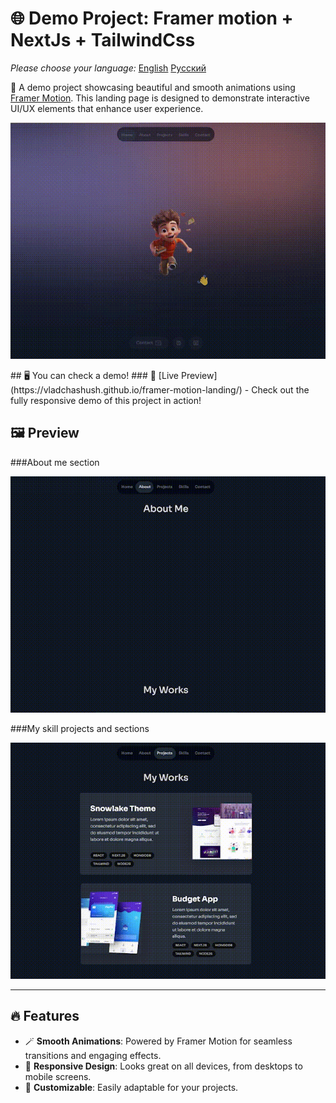 # 🌐 Demo Project: Framer motion + NextJs + TailwindCss
*Please choose your language:* [English](README.md) [Русский](README.ru.md)

🚀 A demo project showcasing beautiful and smooth animations using [Framer Motion](https://www.framer.com/motion/). This landing page is designed to demonstrate interactive UI/UX elements that enhance user experience.  

<!-- markdownlint-disable MD033 MD041 -->
<p align="center">
<a href="https://vladchashush.github.io/framer-motion-landing/"><img src="assets/readme/intro.gif" /></a>
</p>
<!-- markdownlint-enable MD033 -->
## 🖥️ You can check a demo!
### 🎯 [Live Preview](https://vladchashush.github.io/framer-motion-landing/) - Check out the fully responsive demo of this project in action!

## 🖼️ Preview  
###About me section
<!-- markdownlint-disable MD033 MD041 -->
<p align="center">
<a href="https://vladchashush.github.io/framer-motion-landing/"><img src="assets/readme/about-me.gif" /></a>
</p>
<!-- markdownlint-enable MD033 -->
###My skill projects and sections
<!-- markdownlint-disable MD033 MD041 -->
<p align="center">
<a href="https://vladchashush.github.io/framer-motion-landing/"><img src="assets/readme/other.gif" /></a>
</p>
<!-- markdownlint-enable MD033 -->

---

## 🔥 Features  

- 🪄 **Smooth Animations**: Powered by Framer Motion for seamless transitions and engaging effects.  
- 🌟 **Responsive Design**: Looks great on all devices, from desktops to mobile screens.  
- 🎨 **Customizable**: Easily adaptable for your projects.  



